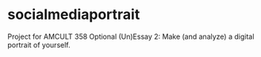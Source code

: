 # socialmediaportrait
Project for AMCULT 358 Optional (Un)Essay 2: Make (and analyze) a digital portrait of yourself.
